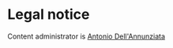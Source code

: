 # Legal notice

Content administrator is [Antonio Dell'Annunziata](https://developer.mozilla.org/en-US/docs/Web/CSS/transition)
